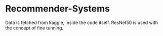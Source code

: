 # Recommender-Systems

Data is fetched from kaggle, inside the code itself.
ResNet50 is used with the concept of fine tunning.

